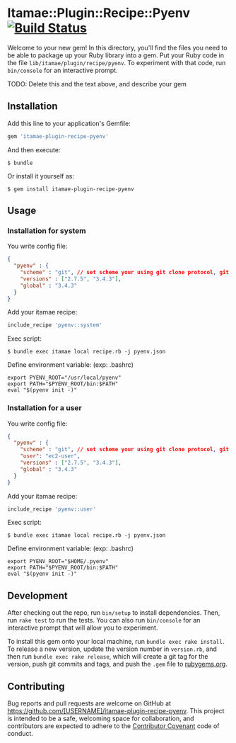 # Itamae::Plugin::Recipe::Pyenv [![Build Status](https://travis-ci.org/katsyoshi/itamae-plugin-recipe-pyenv.svg?branch=master)](https://travis-ci.org/katsyoshi/itamae-plugin-recipe-pyenv)

Welcome to your new gem! In this directory, you'll find the files you need to be able to package up your Ruby library into a gem. Put your Ruby code in the file `lib/itamae/plugin/recipe/pyenv`. To experiment with that code, run `bin/console` for an interactive prompt.

TODO: Delete this and the text above, and describe your gem

## Installation

Add this line to your application's Gemfile:

```ruby
gem 'itamae-plugin-recipe-pyenv'
```

And then execute:

    $ bundle

Or install it yourself as:

    $ gem install itamae-plugin-recipe-pyenv

## Usage

### Installation for system

You write config file:

```json
{
  "pyenv" : {
    "scheme" : "git", // set scheme your using git clone protocol, git or https
    "versions" : ["2.7.5", "3.4.3"],
    "global" : "3.4.3"
  }
}
```

Add your itamae recipe:
```ruby
include_recipe 'pyenv::system'
```

Exec script:
```console
$ bundle exec itamae local recipe.rb -j pyenv.json
```

Define environment variable: (exp: .bashrc)
```console
export PYENV_ROOT="/usr/local/pyenv"
export PATH="$PYENV_ROOT/bin:$PATH"
eval "$(pyenv init -)"
```

### Installation for a user

You write config file:

```json
{
  "pyenv" : {
    "scheme" : "git", // set scheme your using git clone protocol, git or https
    "user": "ec2-user",
    "versions" : ["2.7.5", "3.4.3"],
    "global" : "3.4.3"
  }
}
```

Add your itamae recipe:
```ruby
include_recipe 'pyenv::user'
```

Exec script:
```console
$ bundle exec itamae local recipe.rb -j pyenv.json
```

Define environment variable: (exp: .bashrc)
```console
export PYENV_ROOT="$HOME/.pyenv"
export PATH="$PYENV_ROOT/bin:$PATH"
eval "$(pyenv init -)"
```


## Development

After checking out the repo, run `bin/setup` to install dependencies. Then, run `rake test` to run the tests. You can also run `bin/console` for an interactive prompt that will allow you to experiment.

To install this gem onto your local machine, run `bundle exec rake install`. To release a new version, update the version number in `version.rb`, and then run `bundle exec rake release`, which will create a git tag for the version, push git commits and tags, and push the `.gem` file to [rubygems.org](https://rubygems.org).

## Contributing

Bug reports and pull requests are welcome on GitHub at https://github.com/[USERNAME]/itamae-plugin-recipe-pyenv. This project is intended to be a safe, welcoming space for collaboration, and contributors are expected to adhere to the [Contributor Covenant](contributor-covenant.org) code of conduct.

